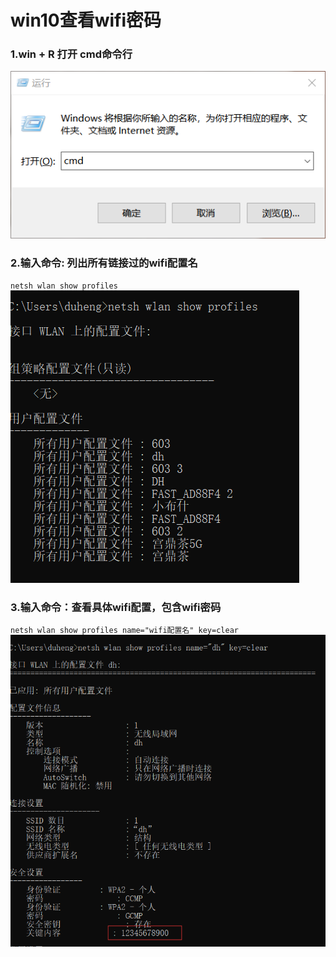 # win10查看wifi密码

### 1.win + R 打开 cmd命令行

 ![avatar](./img/1.png)

### 2.输入命令: 列出所有链接过的wifi配置名

 `netsh wlan show profiles`
 <br/>
 ![avatar](./img/2.png)

### 3.输入命令：查看具体wifi配置，包含wifi密码

 `netsh wlan show profiles name="wifi配置名" key=clear `
 <br/>
 ![avatar](./img/3.png)

